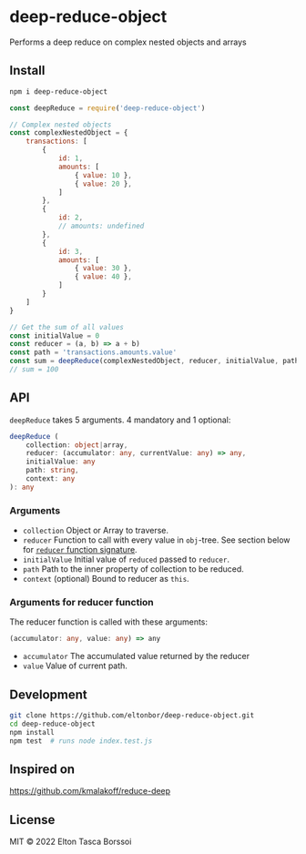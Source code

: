 # deep-reduce-object
Performs a deep reduce on complex nested objects and arrays

## Install
```sh
npm i deep-reduce-object
```

```js
const deepReduce = require('deep-reduce-object')

// Complex nested objects
const complexNestedObject = {
    transactions: [
        { 
            id: 1,
            amounts: [
                { value: 10 },
                { value: 20 },
            ]
        },
        { 
            id: 2,
            // amounts: undefined
        },
        { 
            id: 3,
            amounts: [
                { value: 30 },
                { value: 40 },
            ]
        }
    ]
}

// Get the sum of all values
const initialValue = 0
const reducer = (a, b) => a + b)
const path = 'transactions.amounts.value'
const sum = deepReduce(complexNestedObject, reducer, initialValue, path)
// sum = 100
```


## API
`deepReduce` takes 5 arguments. 4 mandatory and 1 optional:

```ts
deepReduce (
    collection: object|array,
    reducer: (accumulator: any, currentValue: any) => any,
    initialValue: any
    path: string,
    context: any
): any
```

### Arguments
- `collection` Object or Array to traverse.
- `reducer` Function to call with every value in `obj`-tree. See section below
  for [`reducer` function signature](#arguments-for-reducer-function).
- `initialValue` Initial value of `reduced` passed to `reducer`.
- `path` Path to the inner property of collection to be reduced.
- `context` (optional) Bound to reducer as `this`.

### Arguments for reducer function
The reducer function is called with these arguments:

```ts
(accumulator: any, value: any) => any
```

- `accumulator` The accumulated value returned by the reducer
- `value` Value of current path.


## Development
```sh
git clone https://github.com/eltonbor/deep-reduce-object.git
cd deep-reduce-object
npm install
npm test  # runs node index.test.js
```

## Inspired on
https://github.com/kmalakoff/reduce-deep


## License
MIT © 2022 Elton Tasca Borssoi